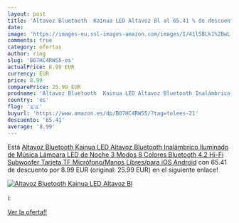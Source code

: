 ```yaml
---
layout: post
title: 'Altavoz Bluetooth  Kainua LED Altavoz Bl al 65.41 % de descuento'
date: 
image: 'https://images-eu.ssl-images-amazon.com/images/I/41lSBLk1%2BwL._SL200_.jpg'
comments: true
category: ofertas
author: ring
slug: 'B07HC4RWS5-es'
actualPrice: 8.99 EUR
currency: EUR
price: 8.99
comparePrice: 25.99 EUR
prodname: 'Altavoz Bluetooth  Kainua LED Altavoz Bluetooth Inalámbrico Iluminado de Música Lámpara LED de Noche 3 Modos 8 Colores Bluetooth 4.2 Hi-Fi Subwoofer Tarjeta TF Micrófono/Manos Libres/para iOS Android'
country: 'es'
flag: '🇪🇸'
buyurl: 'https://www.amazon.es/dp/B07HC4RWS5/?tag=tolees-21'
descuento: '65.41'
average: '8.99'
---
```


Está [Altavoz Bluetooth  Kainua LED Altavoz Bluetooth Inalámbrico Iluminado de Música Lámpara LED de Noche 3 Modos 8 Colores Bluetooth 4.2 Hi-Fi Subwoofer Tarjeta TF Micrófono/Manos Libres/para iOS Android](https://www.amazon.es/dp/B07HC4RWS5/?tag=tolees-21) con 65.41 de descuento por 8.99 EUR (original: 25.99 EUR) en el siguiente enlace!

[![Altavoz Bluetooth  Kainua LED Altavoz Bl](https://images-eu.ssl-images-amazon.com/images/I/41lSBLk1%2BwL._SL200_.jpg)](https://www.amazon.es/dp/B07HC4RWS5/?tag=tolees-21)

ℹ️:


[Ver la oferta!!](https://www.amazon.es/dp/B07HC4RWS5/?tag=tolees-21)

